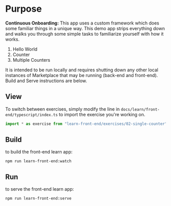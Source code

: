 # Purpose

**Continuous Onboarding:** This app uses a custom framework which does some familiar things in a unique way. This demo app strips everything down and walks you through some simple tasks to familiarize yourself with how it works.

1. Hello World
2. Counter
3. Multiple Counters

It is intended to be run locally and requires shutting down any other local instances of Marketplace that may be running (back-end and front-end). Build and Serve instructions are below.

## View

To switch between exercises, simply modify the line in `docs/learn/front-end/typescript/index.ts` to import the exercise you're working on.

```js
import * as exercise from "learn-front-end/exercises/02-single-counter";
```

## Build
to build the front-end learn app:

`npm run learn-front-end:watch`

## Run
to serve the front-end learn app:

`npm run learn-front-end:serve`
